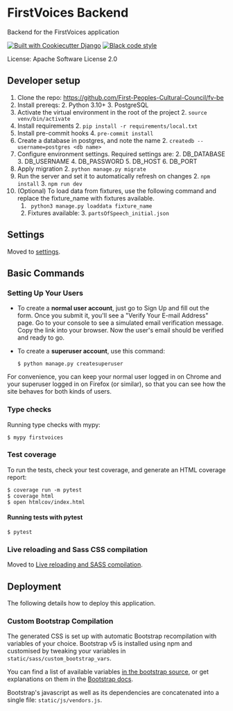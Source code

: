 # FirstVoices Backend

Backend for the FirstVoices application

[![Built with Cookiecutter Django](https://img.shields.io/badge/built%20with-Cookiecutter%20Django-ff69b4.svg?logo=cookiecutter)](https://github.com/cookiecutter/cookiecutter-django/)
[![Black code style](https://img.shields.io/badge/code%20style-black-000000.svg)](https://github.com/ambv/black)

License: Apache Software License 2.0

## Developer setup

1. Clone the repo: https://github.com/First-Peoples-Cultural-Council/fv-be
1. Install prereqs:
   2. Python 3.10+
   3. PostgreSQL
1. Activate the virtual environment in the root of the project
   2. `source venv/bin/activate`
1. Install requirements
   2. `pip install -r requirements/local.txt`
3. Install pre-commit hooks
   4. `pre-commit install`
1. Create a database in postgres, and note the name
   2. `createdb --username=postgres <db name>`
1. Configure environment settings. Required settings are:
   2. DB_DATABASE
   3. DB_USERNAME
   4. DB_PASSWORD
   5. DB_HOST
   6. DB_PORT
1. Apply migration
   2. `python manage.py migrate`
1. Run the server and set it to automatically refresh on changes
   2. `npm install`
   3. `npm run dev`
1. (Optional) To load data from fixtures, use the following command and replace the fixture_name with fixtures available.
   1. ` python3 manage.py loaddata fixture_name`
   2. Fixtures available:
      3.  `partsOfSpeech_initial.json`


## Settings

Moved to [settings](http://cookiecutter-django.readthedocs.io/en/latest/settings.html).

## Basic Commands

### Setting Up Your Users

-   To create a **normal user account**, just go to Sign Up and fill out the form. Once you submit it, you'll see a "Verify Your E-mail Address" page. Go to your console to see a simulated email verification message. Copy the link into your browser. Now the user's email should be verified and ready to go.

-   To create a **superuser account**, use this command:

        $ python manage.py createsuperuser

For convenience, you can keep your normal user logged in on Chrome and your superuser logged in on Firefox (or similar), so that you can see how the site behaves for both kinds of users.

### Type checks

Running type checks with mypy:

    $ mypy firstvoices

### Test coverage

To run the tests, check your test coverage, and generate an HTML coverage report:

    $ coverage run -m pytest
    $ coverage html
    $ open htmlcov/index.html

#### Running tests with pytest

    $ pytest

### Live reloading and Sass CSS compilation

Moved to [Live reloading and SASS compilation](https://cookiecutter-django.readthedocs.io/en/latest/developing-locally.html#sass-compilation-live-reloading).

## Deployment

The following details how to deploy this application.

### Custom Bootstrap Compilation

The generated CSS is set up with automatic Bootstrap recompilation with variables of your choice.
Bootstrap v5 is installed using npm and customised by tweaking your variables in `static/sass/custom_bootstrap_vars`.

You can find a list of available variables [in the bootstrap source](https://github.com/twbs/bootstrap/blob/v5.1.3/scss/_variables.scss), or get explanations on them in the [Bootstrap docs](https://getbootstrap.com/docs/5.1/customize/sass/).

Bootstrap's javascript as well as its dependencies are concatenated into a single file: `static/js/vendors.js`.
